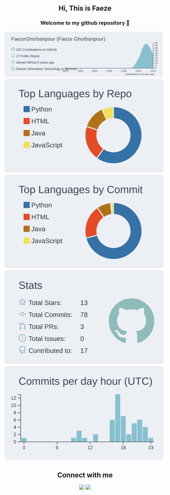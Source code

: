 <h2 align="center"> Hi, This is Faeze <br/></h2> 
<h3 align="center">Welcome to my github repository 👋</h3>

<div align="center">

[![Summary card](https://raw.githubusercontent.com/FaezeGhorbanpour/FaezeGhorbanpour/master/profile-summary-card-output/nord_bright/0-profile-details.svg)](https://github.com/vn7n24fzkq/github-profile-summary-cards)
[![1 repos per language](https://raw.githubusercontent.com/FaezeGhorbanpour/FaezeGhorbanpour/master/profile-summary-card-output/nord_bright/1-repos-per-language.svg)](https://github.com/vn7n24fzkq/github-profile-summary-cards) [![](https://raw.githubusercontent.com/FaezeGhorbanpour/FaezeGhorbanpour/master/profile-summary-card-output/nord_bright/2-most-commit-language.svg)](https://github.com/vn7n24fzkq/github-profile-summary-cards)
[![Stats](https://raw.githubusercontent.com/FaezeGhorbanpour/FaezeGhorbanpour/master/profile-summary-card-output/nord_bright/3-stats.svg)](https://github.com/vn7n24fzkq/github-profile-summary-cards) [![Productive time SVG](https://raw.githubusercontent.com/FaezeGhorbanpour/FaezeGhorbanpour/master/profile-summary-card-output/nord_bright/4-productive-time.svg)](https://github.com/vn7n24fzkq/github-profile-summary-cards)

</div>

<h2 align='center'>Connect with me</h2>
<div align="center">

[<img src="https://img.shields.io/badge/linkedin-%230077B5.svg?&style=for-the-badge&logo=linkedin&logoColor=white" />](https://www.linkedin.com/in/faeze-ghorbanpour/) [<img src = "https://img.shields.io/badge/twitter-%2320A1F1.svg?&style=for-the-badge&logo=twitter&logoColor=white">](https://twitter.com/FaezeGhorbanpor) 

</div>
